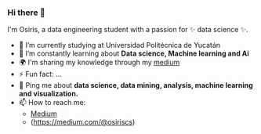 ### Hi there 👋

I'm Osiris, a data engineering student with a passion for ✨ data science ✨.

- 🔭 I’m currently studying at Universidad Politécnica de Yucatán
- 🌱 I’m constantly learning about **Data science, Machine learning and Ai**
- 🌍 I'm sharing my knowledge through my [medium](https://medium.com/@osiriscs)
- ⚡ Fun fact: ...
- 💬 Ping me about **data science, data mining, analysis, machine learning and visualization.**
- 📫 How to reach me: 
  - [Medium](https://medium.com/@osiriscs)
  - (https://medium.com/@osiriscs)

